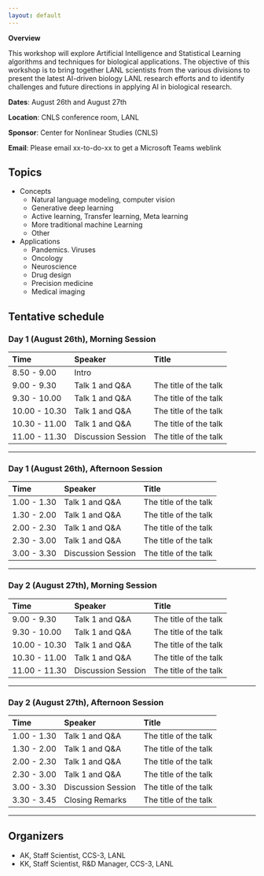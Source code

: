 ```yaml
---
layout: default
---
```


**Overview**

This workshop will explore Artificial Intelligence and Statistical Learning algorithms and techniques for biological applications. The objective of this workshop is to bring together LANL scientists from the various divisions to present the latest AI-driven biology LANL research efforts and to identify challenges and future directions in applying AI in biological research.


<!--[Link to another page](./another-page.html).--> 

**Dates**: August 26th and August 27th

**Location**: CNLS conference room, LANL

**Sponsor**: Center for Nonlinear Studies (CNLS) 

**Email**: Please email xx-to-do-xx to get a Microsoft Teams weblink

## Topics

- Concepts
    - Natural language modeling, computer vision
    - Generative deep learning
    - Active learning, Transfer learning, Meta learning
    - More traditional machine Learning
    - Other
-  Applications
    - Pandemics. Viruses
    - Oncology
    - Neuroscience
    - Drug design
    - Precision medicine
    -  Medical imaging

## Tentative schedule

### Day 1 (August 26th), Morning Session

| Time           | Speaker            | Title                                            |
|:---------------|:-------------------|:-------------------------------------------------|
| 8.50 - 9.00    | Intro              |                                                  |
| 9.00 - 9.30    | Talk 1 and Q&A     | The title of the talk                            |
| 9.30 - 10.00   | Talk 1 and Q&A     | The title of the talk                            |
| 10.00 - 10.30  | Talk 1 and Q&A     | The title of the talk                            |
| 10.30 - 11.00  | Talk 1 and Q&A     | The title of the talk                            |
| 11.00 - 11.30  | Discussion Session | The title of the talk                            |

* * *

### Day 1 (August 26th), Afternoon Session

| Time           | Speaker            | Title                                            |
|:---------------|:-------------------|:-------------------------------------------------|
| 1.00 - 1.30    | Talk 1 and Q&A     | The title of the talk                            |
| 1.30 - 2.00    | Talk 1 and Q&A     | The title of the talk                            |
| 2.00 - 2.30    | Talk 1 and Q&A     | The title of the talk                            |
| 2.30 - 3.00    | Talk 1 and Q&A     | The title of the talk                            |
| 3.00 - 3.30    | Discussion Session | The title of the talk                            |

* * *


### Day 2 (August 27th), Morning Session

| Time           | Speaker            | Title                                            |
|:---------------|:-------------------|:-------------------------------------------------|
| 9.00 - 9.30    | Talk 1 and Q&A     | The title of the talk                            |
| 9.30 - 10.00   | Talk 1 and Q&A     | The title of the talk                            |
| 10.00 - 10.30  | Talk 1 and Q&A     | The title of the talk                            |
| 10.30 - 11.00  | Talk 1 and Q&A     | The title of the talk                            |
| 11.00 - 11.30  | Discussion Session | The title of the talk                            |

* * *


### Day 2 (August 27th), Afternoon Session

| Time           | Speaker            | Title                                            |
|:---------------|:-------------------|:-------------------------------------------------|
| 1.00 - 1.30    | Talk 1 and Q&A     | The title of the talk                            |
| 1.30 - 2.00    | Talk 1 and Q&A     | The title of the talk                            |
| 2.00 - 2.30    | Talk 1 and Q&A     | The title of the talk                            |
| 2.30 - 3.00    | Talk 1 and Q&A     | The title of the talk                            |
| 3.00 - 3.30    | Discussion Session | The title of the talk                            |
| 3.30 - 3.45    | Closing Remarks    | The title of the talk                            |

* * *

## Organizers

*   AK, Staff Scientist, CCS-3, LANL
*   KK, Staff Scientist, R&D Manager, CCS-3, LANL

